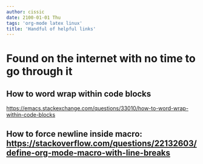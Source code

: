 ```yaml
---
author: cissic
date: 2100-01-01 Thu
tags: 'org-mode latex linux'
title: 'Handful of helpful links'
---
```



# Found on the internet with no time to go through it


## How to word wrap within code blocks

<https://emacs.stackexchange.com/questions/33010/how-to-word-wrap-within-code-blocks>


## How to force newline inside macro: <https://stackoverflow.com/questions/22132603/define-org-mode-macro-with-line-breaks>

